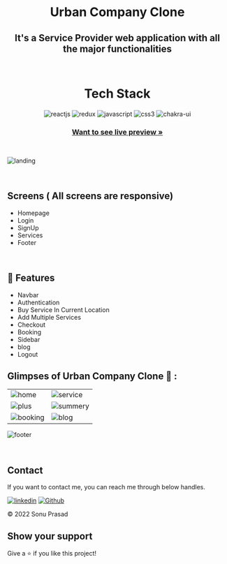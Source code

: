 <h1 align="center">Urban Company Clone</h1> 

<h2 align="center">It's a Service Provider web application with all the major functionalities</h2>

<br />
<h1 align="center">Tech Stack</h1> 
<p align="center">
   <img src="https://img.shields.io/badge/React-20232A?style=for-the-badge&logo=react&logoColor=61DAFB"  align="center" alt="reactjs" />
   <img src="https://img.shields.io/badge/Redux-593D88?style=for-the-badge&logo=redux&logoColor=white"  align="center" alt="redux" />
   <img src ="https://img.shields.io/badge/javascript-%23323330.svg?style=for-the-badge&logo=javascript&logoColor=%23F7DF1E" align="center" alt="javascript">
   <img src = "https://img.shields.io/badge/css3-%231572B6.svg?style=for-the-badge&logo=css3&logoColor=white" align="center" alt="css3">
   <img src = "https://img.shields.io/badge/chakra ui-%234ED1C5.svg?style=for-the-badge&logo=chakraui&logoColor=white" align="center" alt="chakra-ui"/>

</p>

<h3 align="center"><a href="https://urban-company-ruddy.vercel.app/"><strong>Want to see live preview »</strong></a></h3>

<br/>

![landing](https://user-images.githubusercontent.com/101389401/194386115-bb71c308-ceeb-41a2-a9bf-700defde1c18.png)


<br/>


  ## Screens ( All screens are responsive)
   - Homepage
   - Login 
   - SignUp 
   - Services
   - Footer


<br />

## 🚀 Features

- Navbar
- Authentication 
- Buy Service In Current Location
- Add Multiple Services
- Checkout
- Booking
- Sidebar
- blog
- Logout 


## Glimpses of Urban Company Clone 🙈 :





<table>

  <tr>
    <td><img src="https://user-images.githubusercontent.com/101389401/194386877-7078d9a6-7a24-4e7c-95c2-e56df2895f6f.png" alt="home" /></td>
    <td><img src="https://user-images.githubusercontent.com/101389401/194387060-3020e2b9-3f8a-4663-805d-680b3bd72656.png" alt="service" /></td>
  </tr>

  <tr>
    <td><img src="https://user-images.githubusercontent.com/101389401/194387161-26b93a45-e3cc-4d26-a59d-f9f1499e92a2.png" alt="plus" /></td>
    <td><img src="https://user-images.githubusercontent.com/101389401/194387318-552c5579-17d9-4ad2-8c0e-5f060b7a69db.png"  alt="summery" /></td>
  </tr>
   
  <tr>
    <td><img src="https://user-images.githubusercontent.com/101389401/194387449-cd79f303-a7d2-4dad-bfc4-d94f968c1da2.png" alt="booking" /></td>
    <td><img src="https://user-images.githubusercontent.com/101389401/194387469-67c4c21f-1dbc-4415-9ab1-f8d9780bacdb.png" alt="blog" /></td>
  </tr>
  
</table>

![footer](https://user-images.githubusercontent.com/101389401/194388275-4589d765-5c49-4cfe-9c38-2a76e762afd0.png)

<br/>




## Contact


If you want to contact me, you can reach me through below handles.

[![linkedin](https://img.shields.io/badge/sonuprasad66-0077B5?style=for-the-badge&logo=linkedin&logoColor=white)](https://www.linkedin.com/in/sonuprasad66/)
[![Github](https://img.shields.io/badge/sonuprasad66-20232A?style=for-the-badge&logo=Github&logoColor=white)](https://github.com/sonuprasad66/)

© 2022 Sonu Prasad




## Show your support
<p> Give a ⭐️ if you like this project! <p/>
<br/>

